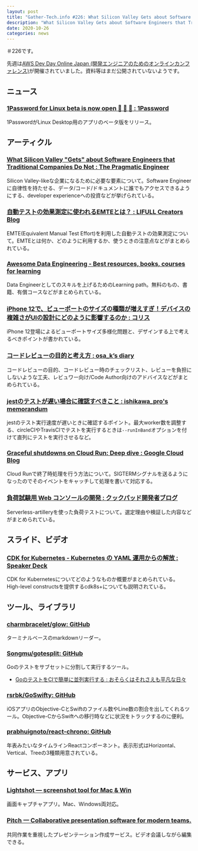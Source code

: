 ```yaml
---
layout: post
title: "Gather-Tech.info #226: What Silicon Valley Gets about Software Engineers that Traditional Companies Do Not、自動テストの効果測定に使われるEMTEとは？ など"
description: "What Silicon Valley Gets about Software Engineers that Traditional Companies Do Not、自動テストの効果測定に使われるEMTEとは？ など"
date: 2020-10-26
categories: news
---
```


＃226です。

先週は[AWS Dev Day Online Japan (開発エンジニアのためのオンラインカンファレンス)](https://aws.amazon.com/jp/about-aws/events/2020/devday/)が開催されていました。資料等はまだ公開されていないようです。

## ニュース

### [1Password for Linux beta is now open 🎊 🐧 🎊 : 1Password](https://blog.1password.com/1password-for-linux-beta-is-now-open/)

1PasswordがLinux Desktop用のアプリのベータ版をリリース。

## アーティクル

### [What Silicon Valley "Gets" about Software Engineers that Traditional Companies Do Not : The Pragmatic Engineer](https://blog.pragmaticengineer.com/what-silicon-valley-gets-right-on-software-engineers/)

Silicon Valley-likeな企業になるために必要な要素について。Software Engineerに自律性を持たせる、データ/コード/ドキュメントに誰でもアクセスできるようにする、developer experienceへの投資などが挙げられている。

### [自動テストの効果測定に使われるEMTEとは？ : LIFULL Creators Blog](https://www.lifull.blog/entry/2020/10/19/110000)

EMTE(Equivalent Manual Test Effort)を利用した自動テストの効果測定について。EMTEとは何か、どのように利用するか、使うときの注意点などがまとめられている。

### [Awesome Data Engineering - Best resources, books, courses for learning](https://awesomedataengineering.com/)

Data Engineerとしてのスキルを上げるためのLearning path。無料のもの、書籍、有償コースなどがまとめられている。

### [iPhone 12で、ビューポートのサイズの種類が増えすぎ！デバイスの複雑さがUIの設計にどのように影響するのか : コリス](https://coliss.com/articles/build-websites/operation/work/iphone-12-vs-designers.html)

iPhone 12登場によるビューポートサイズ多様化問題と、デザインする上で考えるべきポイントが書かれている。

### [コードレビューの目的と考え方 : osa_k’s diary](https://osak.hatenablog.jp/entry/code-review-objectives-and-howto)

コードレビューの目的、コードレビュー時のチェックリスト、レビューを負担にしないような工夫、レビュワー向け/Code Author向けのアドバイスなどがまとめられている。

### [jestのテストが遅い場合に確認すべきこと : ishikawa_pro's memorandum](https://ishikawa-pro.hatenablog.com/entry/2020/10/19/100000)

jestのテスト実行速度が遅いときに確認するポイント。最大worker数を調整する、circleCIやTravisCIでテストを実行するときは`--runInBand`オプションを付けて直列にテストを実行させるなど。

### [Graceful shutdowns on Cloud Run: Deep dive : Google Cloud Blog](https://cloud.google.com/blog/topics/developers-practitioners/graceful-shutdowns-cloud-run-deep-dive)

Cloud Runで終了時処理を行う方法について。SIGTERMシグナルを送るようになったのでそのイベントをキャッチして処理を書いて対応する。

### [負荷試験用 Web コンソールの開発 : クックパッド開発者ブログ](https://techlife.cookpad.com/entry/2020/10/22/180000)

Serverless-artilleryを使った負荷テストについて。選定理由や検証した内容などがまとめられている。

## スライド、ビデオ

### [CDK for Kubernetes - Kubernetes の YAML 運用からの解放 : Speaker Deck](https://speakerdeck.com/track3jyo/cdk-for-kubernetes-kubernetes-false-yaml-yun-yong-karafalsejie-fang)

CDK for Kubernetesについてどのようなものか概要がまとめられている。High-level constructsを提供するcdk8s+についても説明されている。

## ツール、ライブラリ

### [charmbracelet/glow: GitHub](https://github.com/charmbracelet/glow)

ターミナルベースのmarkdownリーダー。

### [Songmu/gotesplit: GitHub](https://github.com/Songmu/gotesplit)

Goのテストをサブセットに分割して実行するツール。

- [GoのテストをCIで簡単に並列実行する : おそらくはそれさえも平凡な日々](https://songmu.jp/riji/entry/2020-10-23-gotesplit.html)

### [rsrbk/GoSwifty: GitHub](https://github.com/rsrbk/GoSwifty)

iOSアプリのObjective-CとSwiftのファイル数やLine数の割合を出してくれるツール。Objective-CからSwiftへの移行時などに状況をトラックするのに便利。

### [prabhuignoto/react-chrono: GitHub](https://github.com/prabhuignoto/react-chrono#-getting-started)

年表みたいなタイムラインReactコンポーネント。表示形式はHorizontal、Vertical、Treeの3種類用意されている。

## サービス、アプリ

### [Lightshot — screenshot tool for Mac & Win](https://app.prntscr.com/en/index.html)

画面キャプチャアプリ。Mac、Windows両対応。

### [Pitch 一 Collaborative presentation software for modern teams.](https://pitch.com/)

共同作業を重視したプレゼンテーション作成サービス。ビデオ会議しながら編集できる。
